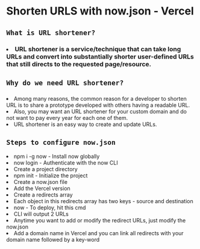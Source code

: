 # Shorten URLS with now.json - Vercel

## `What is URL shortener?`
### <li>URL shortener is a service/technique that can take long URLs and convert into substantially shorter user-defined URLs that still directs to the requested page/resource.

## `Why do we need URL shortener?`
### 
<li>Among many reasons, the common reason for a developer to shorten URL is to share a prototype developed with others having a readable URL.
<li>Also, you may want an URL shortener for your custom domain and do not want to pay every year for each one of them.
<li>URL shortener is an easy way to create and update URLs.

## `Steps to configure now.json`

<li>npm i -g now - Install now globally
<li>now login - Authenticate with the now CLI
<li>Create a project directory
<li>npm init - Initialize the project
<li>Create a now.json file
<li>Add the Vercel version 
<li>Create a redirects array
<li>Each object in this redirects array has two keys - source and destination
<li>now - To deploy, hit this cmd
<li>CLI will output 2 URLs
<li>Anytime you want to add or modify the redirect URLs, just modify the now.json
<li>Add a domain name in Vercel and you can link all redirects with your domain name followed by a key-word